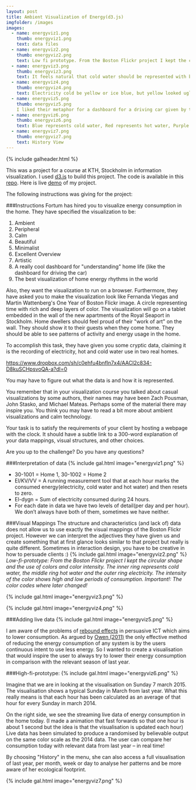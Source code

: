 ```yaml
---
layout: post
title: Ambient Visualization of Energy(d3.js)
imgfolder: /images
images:
  - name: energyviz1.png
    thumb: energyviz1.png
    text: data files
  - name: energyviz2.png
    thumb: energyviz2.png
    text: Low fi prototype. From the Boston Flickr project I kept the circular shape and the use of colors and color intensity. The inner ring represents cold water the middle ring hot water and the outer ring electricity. The intensity of the color shows high and low periods of consumption. The color codes where later changed.
  - name: energyviz3.png
    thumb: energyviz3.png
    text: It feels natural that cold water should be represented with blue and hot water with red.
  - name: energyviz4.png
    thumb: energyviz4.png
    text: Electricity cold be yellow or ice blue, but yellow looked ugly and blue was already taken. I chose purple.
  - name: energyviz5.png
    thumb: energyviz5.png
    I liked their metaphor for a dashboard for a driving car given by the client
  - name: energyviz6.png
    thumb: energyviz6.png
    text: Blue represents cold water, Red represents hot water, Purple represents Electricity
  - name: energyviz7.png
    thumb: energyviz7.png
    text: History View    
---
```


{% include galheader.html %}





This was a project for a course at KTH, Stockholm in information visualization. I used [d3.js](http://d3js.org) to build this project. The code is available in this [repo](https://github.com/EvertLagerberg/Ambient-Visualization-of-Energy). Here is live [demo](http://evertlagerberg.github.io/Ambient-Visualization-of-Energy/) of my project. 

The following instructions was giving for the project:

###Instructions
Fortum has hired you to visualize energy consumption in the home. They have specified the visualization to be:

1. Ambient
2. Peripheral
3. Calm
4. Beautiful
5. Minimalist
6. Excellent Overview
7. Artistic
8. A really cool dashboard for "understanding" home life (like the dashboard for driving the car)
9. The best visualization of home energy rhythms in the world

Also, they want the visualization to run on a browser. Furthermore, they have asked you to make the visualization look like Fernanda Viegas and Martin Wattenberg's One Year of Boston Flickr image. A circle representing time with rich and deep layers of color. The visualization will go on a tablet embedded in the wall of the new apartments of the Royal Seaport in Stockholm. Home dwellers should feel proud of their "work of art" on the wall. They should show it to their guests when they come home. They should be able to see patterns of activity and energy usage in the home.

To accomplish this task, they have given you some cryptic data, claiming it is the recording of electricity, hot and cold water use in two real homes.

https://www.dropbox.com/sh/c0ehfu4bnfln7x4/AACI2c834-D8kuSCHpsvoQA-a?dl=0

You may have to figure out what the data is and how it is represented.

You remember that in your visualization course you talked about casual visualizations by some authors, their names may have been Zach Pousman, John Stasko, and Michael Mateas. Perhaps some of the material there may inspire you. You think you may have to read a bit more about ambient visualizations and calm technology.

Your task is to satisfy the requirements of your client by hosting a webpage with the clock. It should have a subtle link to a 300-word explanation of your data mappings, visual structures, and other choices.

Are you up to the challenge? Do you have any questions?

###Interpretation of data
{% include gal.html image="energyviz1.png" %}


- 30-1001 = Home 1, 30-1002 = Home 2
- El/KV/VV = A running measurement tool that at each hour marks the consumed energy(electricity, cold water and hot water) and then resets to zero.
- El-dygn = Sum of electricity consumed during 24 hours.
- For each date in data we have two levels of detail(per day and per hour). We don’t always have both of them, sometimes we have neither.

###Visual Mappings
The structure and characteristics (and lack of) data does not allow us to use exactly the visual mappings of the Boston Flickr project. However we can interpret the adjectives they have given us and create something that at first glance looks similar to that project but really is quite different. Sometimes in interaction design, you have to be creative in how to persuade clients :)
{% include gal.html image="energyviz2.png" %}
*Low-fi-prototype: From the Boston Flickr project I kept the circular shape and the use of colors and color intensity. The inner ring represents cold water, the middle ring hot water and the outer ring electricity. The intensity of the color shows high and low periods of consumption. Important!: The color codes where later changed!*

{% include gal.html image="energyviz3.png" %}


{% include gal.html image="energyviz4.png" %}


###Adding live data
{% include gal.html image="energyviz5.png" %}


I am aware of the problems of [rebound effects](http://enviroinfo.eu/sites/default/files/pdfs/vol7574/0013.pdf) in persuasive ICT which aims to lower consumption. As argued by [Owen (2011)](https://www.youtube.com/watch?v=2S1mPOWRsSc) the only effective method of reducing the energy consumption of any system is by the users continuous intent to use less energy. So I wanted to create a visualisation that would inspire the user to always try to lower their energy consumption in comparison with the relevant season of last year.

###High-fi-prototype:
{% include gal.html image="energyviz6.png" %} 


Imagine that we are in looking at the visualisation on Sunday 7 march 2015. The visualisation shows a typical Sunday in March from last year. What this really means is that each hour has been calculated as an average of that hour for every Sunday in march 2014.

On the right side, we see the streaming live data of energy consumption in the home today. (I made a animation that fast forwards so that one hour is about 1 second but the idea is that the visualisation is updated each hour) Live data has been simulated to produce a randomised by believable output on the same color scale as the 2014 data. The user can compare her consumption today with relevant data from last year – in real time! 

By choosing "History" in the menu, she can also access a full visualisation of last year, per month, week or day to analyse her patterns and be more aware of her ecological footprint.

{% include gal.html image="energyviz7.png" %}